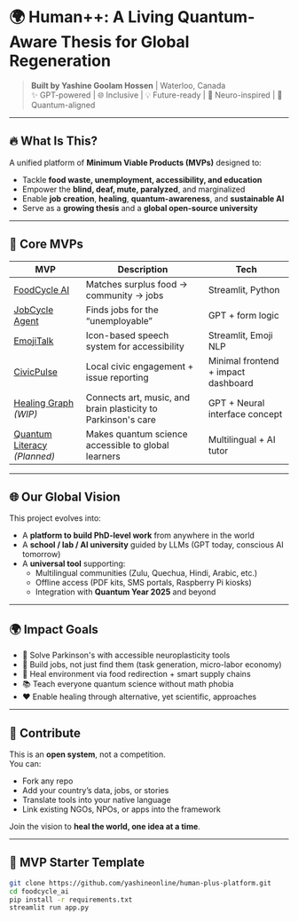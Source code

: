 # 🌍 Human++: A Living Quantum-Aware Thesis for Global Regeneration

> **Built by Yashine Goolam Hossen** | Waterloo, Canada  
> ✨ GPT-powered | 🌐 Inclusive | 💡 Future-ready | 🧠 Neuro-inspired | 🧬 Quantum-aligned

---

## 🔥 What Is This?

A unified platform of **Minimum Viable Products (MVPs)** designed to:
- Tackle **food waste, unemployment, accessibility, and education**
- Empower the **blind, deaf, mute, paralyzed**, and marginalized
- Enable **job creation**, **healing**, **quantum-awareness**, and **sustainable AI**
- Serve as a **growing thesis** and a **global open-source university**

---

## 🧠 Core MVPs

| MVP | Description | Tech |
|-----|-------------|------|
| [FoodCycle AI](./foodcycle_ai) | Matches surplus food → community → jobs | Streamlit, Python |
| [JobCycle Agent](./jobcycle_agent) | Finds jobs for the “unemployable” | GPT + form logic |
| [EmojiTalk](./emojitalk_mvp) | Icon-based speech system for accessibility | Streamlit, Emoji NLP |
| [CivicPulse](./civicpulse) | Local civic engagement + issue reporting | Minimal frontend + impact dashboard |
| [Healing Graph](./healing_graph) *(WIP)* | Connects art, music, and brain plasticity to Parkinson's care | GPT + Neural interface concept |
| [Quantum Literacy](./quantum_literacy_kit) *(Planned)* | Makes quantum science accessible to global learners | Multilingual + AI tutor |

---

## 🌐 Our Global Vision

This project evolves into:
- A **platform to build PhD-level work** from anywhere in the world
- A **school / lab / AI university** guided by LLMs (GPT today, conscious AI tomorrow)
- A **universal tool** supporting:
  - Multilingual communities (Zulu, Quechua, Hindi, Arabic, etc.)
  - Offline access (PDF kits, SMS portals, Raspberry Pi kiosks)
  - Integration with **Quantum Year 2025** and beyond

---

## 🌍 Impact Goals

- 🧠 Solve Parkinson's with accessible neuroplasticity tools  
- 🤖 Build jobs, not just find them (task generation, micro-labor economy)  
- 🌱 Heal environment via food redirection + smart supply chains  
- 📚 Teach everyone quantum science without math phobia  
- ❤️ Enable healing through alternative, yet scientific, approaches

---

## 🤝 Contribute

This is an **open system**, not a competition.  
You can:
- Fork any repo
- Add your country’s data, jobs, or stories
- Translate tools into your native language
- Link existing NGOs, NPOs, or apps into the framework

Join the vision to **heal the world, one idea at a time**.

---

## 🧪 MVP Starter Template

```bash
git clone https://github.com/yashineonline/human-plus-platform.git
cd foodcycle_ai
pip install -r requirements.txt
streamlit run app.py
